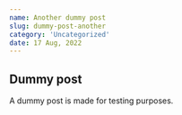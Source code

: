 ```yaml
---
name: Another dummy post 
slug: dummy-post-another
category: 'Uncategorized'
date: 17 Aug, 2022
---
```


## Dummy post
A dummy post is made for testing purposes.